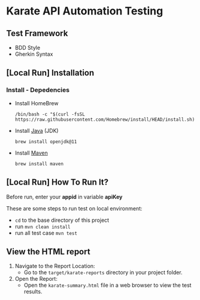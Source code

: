 # Karate API Automation Testing

## Test Framework
- BDD Style
- Gherkin Syntax

## [Local Run] Installation

### Install - Depedencies

- Install HomeBrew
  ```
  /bin/bash -c "$(curl -fsSL https://raw.githubusercontent.com/Homebrew/install/HEAD/install.sh)"
  ```
- Install [Java](https://www.oracle.com/id/java/technologies/javase/javase8-archive-downloads.html) (JDK)
  ```
  brew install openjdk@11
  ```
- Install [Maven](https://maven.apache.org/)
  ```
  brew install maven
  ```
  
## [Local Run] How To Run It?
Before run, enter your **appid** in variable **apiKey**

These are some steps to run test on local environment:
- `cd` to the base directory of this project
- run `mvn clean install`
- run all test case `mvn test`

## View the HTML report
1. Navigate to the Report Location:
    * Go to the `target/karate-reports` directory in your project folder.
2. Open the Report:
    * Open the `karate-summary.html` file in a web browser to view the test results.
